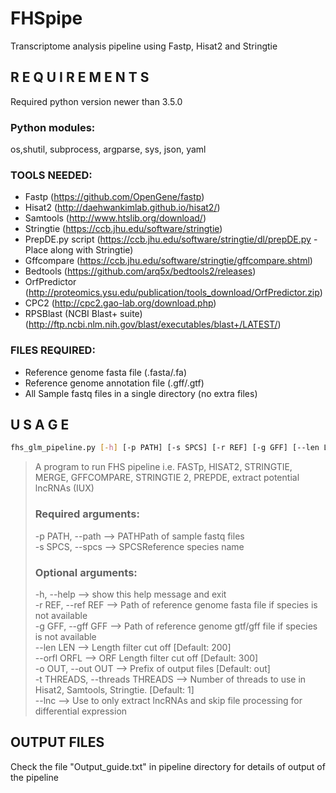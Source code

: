# FHSpipe
Transcriptome analysis pipeline using Fastp, Hisat2 and Stringtie

## R E Q U I R E M E N T S
Required python version newer than 3.5.0 

### Python modules:
os,shutil, subprocess, argparse, sys, json, yaml 

### TOOLS NEEDED:
- Fastp (https://github.com/OpenGene/fastp)  
- Hisat2 (http://daehwankimlab.github.io/hisat2/)  
- Samtools (http://www.htslib.org/download/)  
- Stringtie (https://ccb.jhu.edu/software/stringtie)  
- PrepDE.py script (https://ccb.jhu.edu/software/stringtie/dl/prepDE.py - Place along with Stringtie)  
- Gffcompare (https://ccb.jhu.edu/software/stringtie/gffcompare.shtml)  
- Bedtools (https://github.com/arq5x/bedtools2/releases)  
- OrfPredictor (http://proteomics.ysu.edu/publication/tools_download/OrfPredictor.zip)  
- CPC2 (http://cpc2.gao-lab.org/download.php)  
- RPSBlast (NCBI Blast+ suite) (http://ftp.ncbi.nlm.nih.gov/blast/executables/blast+/LATEST/)  

### FILES REQUIRED:
- Reference genome fasta file (.fasta/.fa)  
- Reference genome annotation file (.gff/.gtf)  
- All Sample fastq files in a single directory (no extra files)  



## U S A G E
 
```bash
fhs_glm_pipeline.py [-h] [-p PATH] [-s SPCS] [-r REF] [-g GFF] [--len LEN] [--orfl ORFL] [-o OUT] [-t THREADS] [--lnc]  
```
> A program to run FHS pipeline i.e. FASTp, HISAT2, STRINGTIE, MERGE, GFFCOMPARE, STRINGTIE 2, PREPDE, extract potential lncRNAs (IUX)  
>
> ### Required arguments:
> -p PATH, --path --> PATHPath of sample fastq files  
> -s SPCS, --spcs --> SPCSReference species name  
>  
> ### Optional arguments:  
> -h, --help --> show this help message and exit  
> -r REF, --ref REF --> Path of reference genome fasta file if species is not available  
> -g GFF, --gff GFF --> Path of reference genome gtf/gff file if species is not available  
> --len LEN --> Length filter cut off [Default: 200]  
> --orfl ORFL --> ORF Length filter cut off [Default: 300]  
> -o OUT, --out OUT --> Prefix of output files [Default: out]  
> -t THREADS, --threads THREADS --> Number of threads to use in Hisat2, Samtools, Stringtie. [Default: 1]  
> --lnc --> Use to only extract lncRNAs and skip file processing for differential expression  



## OUTPUT FILES

Check the file "Output_guide.txt" in pipeline directory for details of output of the pipeline  
